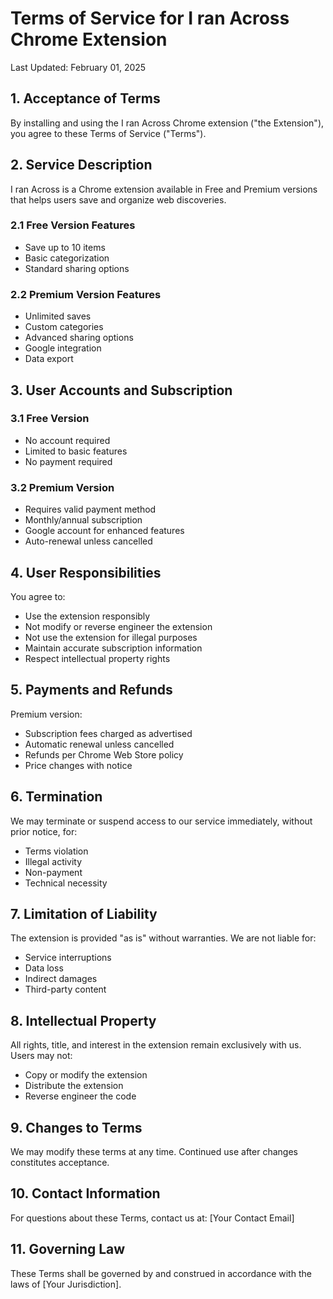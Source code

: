 # Terms of Service for I ran Across Chrome Extension

Last Updated: February 01, 2025

## 1. Acceptance of Terms
By installing and using the I ran Across Chrome extension ("the Extension"), you agree to these Terms of Service ("Terms").

## 2. Service Description
I ran Across is a Chrome extension available in Free and Premium versions that helps users save and organize web discoveries.

### 2.1 Free Version Features
- Save up to 10 items
- Basic categorization
- Standard sharing options

### 2.2 Premium Version Features
- Unlimited saves
- Custom categories
- Advanced sharing options
- Google integration
- Data export

## 3. User Accounts and Subscription

### 3.1 Free Version
- No account required
- Limited to basic features
- No payment required

### 3.2 Premium Version
- Requires valid payment method
- Monthly/annual subscription
- Google account for enhanced features
- Auto-renewal unless cancelled

## 4. User Responsibilities
You agree to:
- Use the extension responsibly
- Not modify or reverse engineer the extension
- Not use the extension for illegal purposes
- Maintain accurate subscription information
- Respect intellectual property rights

## 5. Payments and Refunds
Premium version:
- Subscription fees charged as advertised
- Automatic renewal unless cancelled
- Refunds per Chrome Web Store policy
- Price changes with notice

## 6. Termination
We may terminate or suspend access to our service immediately, without prior notice, for:
- Terms violation
- Illegal activity
- Non-payment
- Technical necessity

## 7. Limitation of Liability
The extension is provided "as is" without warranties. We are not liable for:
- Service interruptions
- Data loss
- Indirect damages
- Third-party content

## 8. Intellectual Property
All rights, title, and interest in the extension remain exclusively with us. Users may not:
- Copy or modify the extension
- Distribute the extension
- Reverse engineer the code

## 9. Changes to Terms
We may modify these terms at any time. Continued use after changes constitutes acceptance.

## 10. Contact Information
For questions about these Terms, contact us at: [Your Contact Email]

## 11. Governing Law
These Terms shall be governed by and construed in accordance with the laws of [Your Jurisdiction].
